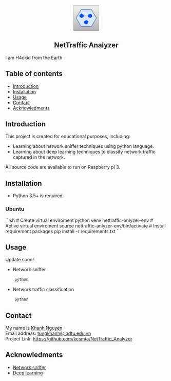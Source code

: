 <!-- all comment are written here -->
<!-- Project logo-->
<p align="center">
<a href="https://github.com/kcsmta/NetTraffic_Analyzer">
    <img src="resources/logo.png" width="80" height="80">
</a>
</p>

<h2 align="center">
    NetTraffic Analyzer
</h2>

I am H4ckid from the Earth

<!-- TABLE OF CONTENTS-->
## Table of contents
* [Introduction](#introduction)
* [Installation](#installation)
* [Usage](#usage)
* [Contact](#contact)
* [Acknowledments](#acknowledments)


<!-- INTRODUCTION -->
## Introduction
This project is created for educational purposes, including:
* Learning about network sniffer techniques using python language.
* Learning about deep learning techniques to classify network traffic captured
in the network.
<p>
All source code are available to run on Raspberry pi 3. 
</p>


<!-- INSTALLATION -->
## Installation
* Python 3.5+ is required.
<h3>Ubuntu</h3>
```sh
# Create virtual enviroment
python venv nettraffic-anlyzer-env
# Active virtual enviroment
source nettraffic-anlyzer-env/bin/activate
# Install requirement packages
pip install -r requirements.txt
```

<!-- USAGE -->
## Usage
Update soon!
* Network sniffer
```sh
    python 
```

* Network traffic classification
```sh   
    python
```


<!--CONTACT -->
## Contact
My name is [Khanh Nguyen]()  \
Email address: tungkhanh@lqdtu.edu.vn \
Project Link: https://github.com/kcsmta/NetTraffic_Analyzer


<!-- ACKNOWLEDMENTS-->
## Acknowledments
* [Network sniffer]()
* [Deep learning]()